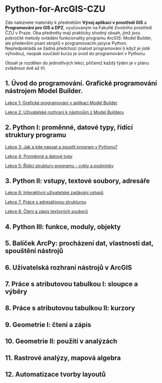 # Python-for-ArcGIS-CZU



Zde naleznete materiály k předmětům **Vývoj aplikací v prostředí GIS** a **Programování pro GIS a DPZ**, vyučovaným na Fakultě životního prostředí ČZU v Praze. Oba předměty mají prakticky shodný obsah, jímž jsou pokročilé metody ovládání funkcionality programu ArcGIS: Model Builder, ale především psaní skriptů v programovacím jazyce Python. Nepředpokládá se žádná předchozí znalost programování (i když je jistě výhodou), naopak součástí kurzu je úvod do programování v Pythonu.

Obsah je rozdělen do jednotlivých lekcí, přičemž každý týden je v plánu zvládnout dvě až tři.



## 1. Úvod do programování. Grafické programování nástrojem Model Builder.

[Lekce 1: Grafické programování v aplikaci Model Builder](https://owncloud.cesnet.cz/index.php/s/z0iJ5xHo7bt30OX)

[Lekce 2: Uživatelské rozhraní k nástrojům z Model Builderu](http://htmlpreview.github.io/?https://github.com/vojta-bartak/Python-for-ArcGIS-CZU/blob/master/html/Lekce%202%20U%C5%BEivatelsk%C3%A9%20rozhran%C3%AD%20k%20n%C3%A1stroj%C5%AFm%20z%20Model%20Builderu.html)

## 2. Python I: proměnné, datové typy, řídící struktury programu

[Lekce 3: Jak a kde napsat a spustit program v Pythonu?]()

[Lekce 4: Proměnné a datové typy]()

[Lekce 5: Řídící struktury programu - cykly a podmínky]()

## 3. Python II: vstupy, textové soubory, adresáře

[Lekce 6: Interaktivní uživatelské zadávání vstupů]()

[Lekce 7: Práce s adresářovou strukturou]()

[Lekce 8: Čtení a zápis textových souborů]()

## 4. Python III: funkce, moduly, objekty

## 5. Balíček ArcPy: procházení dat, vlastnosti dat, spouštění nástrojů

## 6. Uživatelská rozhraní nástrojů v ArcGIS

## 7. Práce s atributovou tabulkou I: sloupce a výběry

## 8. Práce s atributovou tabulkou II: kurzory

## 9. Geometrie I: čtení a zápis

## 10. Geometrie II: použití v analýzách

## 11. Rastrové analýzy, mapová algebra

## 12. Automatizace tvorby layoutů




